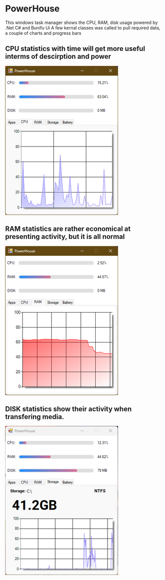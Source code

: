 # PowerHouse
This windows task manager shows the CPU, RAM, disk usage powered by .Net C# and Bunifu Ui
A few kernal classes was called to pull required data, a couple of charts and progress bars

## CPU statistics with time will get more useful interms of descirption and power
![Alt text of the image](https://github.com/V014/PowerHouse/blob/main/screenshots/powerhouse-cpu.png)

## RAM statistics are rather economical at presenting activity, but it is all normal
![Alt text of the image](https://github.com/V014/PowerHouse/blob/main/screenshots/powerhouse-ram.png)

## DISK statistics show their activity when transfering media.
![Alt text of the image](https://github.com/V014/PowerHouse/blob/main/screenshots/powerhouse-storage.png)
